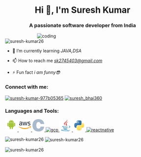<h1 align="center">Hi 👋, I'm Suresh Kumar</h1>
<h3 align="center">A passionate software developer from India</h3>

<img align="right" alt="coding" width="400" src="https://user-images.githubusercontent.com/55389276/140866485-8fb1c876-9a8f-4d6a-98dc-08c4981eaf70.gif ">

<p align="left"> <img src="https://komarev.com/ghpvc/?username=suresh-kumar26&label=Profile%20views&color=0e75b6&style=flat" alt="suresh-kumar26" /> </p>

- 🌱 I’m currently learning *JAVA,DSA*

- 📫 How to reach me *sk2745403@gmail.com*

- ⚡ Fun fact *i am funny😎*

<h3 align="left">Connect with me:</h3>
<p align="left">
<a href="https://linkedin.com/in/suresh-kumar-977b05365" target="blank"><img align="center" src="https://raw.githubusercontent.com/rahuldkjain/github-profile-readme-generator/master/src/images/icons/Social/linked-in-alt.svg" alt="suresh-kumar-977b05365" height="30" width="40" /></a>
<a href="https://instagram.com/suresh_bhai360" target="blank"><img align="center" src="https://raw.githubusercontent.com/rahuldkjain/github-profile-readme-generator/master/src/images/icons/Social/instagram.svg" alt="suresh_bhai360" height="30" width="40" /></a>
</p>

<h3 align="left">Languages and Tools:</h3>
<p align="left"> <a href="https://developer.android.com" target="_blank" rel="noreferrer"> <img src="https://raw.githubusercontent.com/devicons/devicon/master/icons/android/android-original-wordmark.svg" alt="android" width="40" height="40"/> </a> <a href="https://aws.amazon.com" target="_blank" rel="noreferrer"> <img src="https://raw.githubusercontent.com/devicons/devicon/master/icons/amazonwebservices/amazonwebservices-original-wordmark.svg" alt="aws" width="40" height="40"/> </a> <a href="https://www.cprogramming.com/" target="_blank" rel="noreferrer"> <img src="https://raw.githubusercontent.com/devicons/devicon/master/icons/c/c-original.svg" alt="c" width="40" height="40"/> </a> <a href="https://cloud.google.com" target="_blank" rel="noreferrer"> <img src="https://www.vectorlogo.zone/logos/google_cloud/google_cloud-icon.svg" alt="gcp" width="40" height="40"/> </a> <a href="https://www.java.com" target="_blank" rel="noreferrer"> <img src="https://raw.githubusercontent.com/devicons/devicon/master/icons/java/java-original.svg" alt="java" width="40" height="40"/> </a> <a href="https://www.python.org" target="_blank" rel="noreferrer"> <img src="https://raw.githubusercontent.com/devicons/devicon/master/icons/python/python-original.svg" alt="python" width="40" height="40"/> </a> <a href="https://reactnative.dev/" target="_blank" rel="noreferrer"> <img src="https://reactnative.dev/img/header_logo.svg" alt="reactnative" width="40" height="40"/> </a> </p>

<p><img align="left" src="https://github-readme-stats.vercel.app/api/top-langs?username=suresh-kumar26&show_icons=true&locale=en&layout=compact" alt="suresh-kumar26" /></p>

<p>&nbsp;<img align="center" src="https://github-readme-stats.vercel.app/api?username=suresh-kumar26&show_icons=true&locale=en" alt="suresh-kumar26" /></p>

<p><img align="center" src="https://github-readme-streak-stats.herokuapp.com/?user=suresh-kumar26&" alt="suresh-kumar26" /></p>
